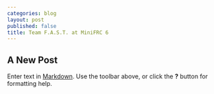 ```yaml
---
categories: blog
layout: post
published: false
title: Team F.A.S.T. at MiniFRC 6
---
```

## A New Post

Enter text in [Markdown](http://daringfireball.net/projects/markdown/). Use the toolbar above, or click the **?** button for formatting help.
